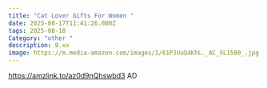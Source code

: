 ```yaml
---
title: "Cat Lover Gifts For Women "
date: 2025-08-17T11:41:26.808Z
tags: 2025-08-18
Category: "other "
description: 9.xx
image: https://m.media-amazon.com/images/I/81PJUuQ4KhL._AC_SL1500_.jpg
---
```

https://amzlink.to/az0d9nQhswbd3  AD